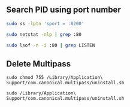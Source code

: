 ## Search PID using port number 

```bash
sudo ss -lptn 'sport = :8200' 

sudo netstat -nlp | grep :80

sudo lsof -n -i :80 | grep LISTEN
```

## Delete Multipass

```
sudo chmod 755 /Library/Application\ Support/com.canonical.multipass/uninstall.sh

sudo /Library/Application\ Support/com.canonical.multipass/uninstall.sh
```
